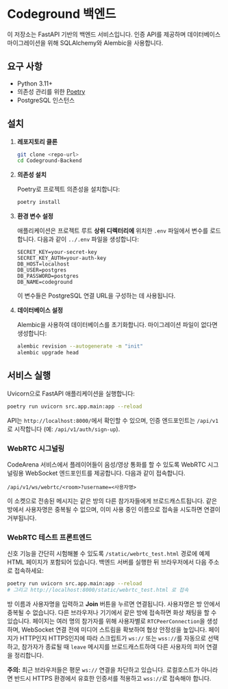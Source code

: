 # Codeground 백엔드

이 저장소는 FastAPI 기반의 백엔드 서비스입니다. 인증 API를 제공하며 데이터베이스 마이그레이션을 위해 SQLAlchemy와 Alembic을 사용합니다.

## 요구 사항

- Python 3.11+
- 의존성 관리를 위한 [Poetry](https://python-poetry.org/)
- PostgreSQL 인스턴스

## 설치

1. **레포지토리 클론**

   ```bash
   git clone <repo-url>
   cd Codeground-Backend
   ```

2. **의존성 설치**

   Poetry로 프로젝트 의존성을 설치합니다:

   ```bash
   poetry install
   ```

3. **환경 변수 설정**

   애플리케이션은 프로젝트 루트 **상위 디렉터리에** 위치한 `.env` 파일에서 변수를 로드합니다. 다음과 같이 `../.env` 파일을 생성합니다:

   ```env
   SECRET_KEY=your-secret-key
   SECRET_KEY_AUTH=your-auth-key
   DB_HOST=localhost
   DB_USER=postgres
   DB_PASSWORD=postgres
   DB_NAME=codeground
   ```

   이 변수들은 PostgreSQL 연결 URL을 구성하는 데 사용됩니다.

4. **데이터베이스 설정**

   Alembic을 사용하여 데이터베이스를 초기화합니다. 마이그레이션 파일이 없다면 생성합니다:

   ```bash
   alembic revision --autogenerate -m "init"
   alembic upgrade head
   ```

## 서비스 실행

Uvicorn으로 FastAPI 애플리케이션을 실행합니다:

```bash
poetry run uvicorn src.app.main:app --reload
```

API는 `http://localhost:8000/`에서 확인할 수 있으며, 인증 엔드포인트는 `/api/v1` 로 시작합니다 (예: `/api/v1/auth/sign-up`).

### WebRTC 시그널링

CodeArena 서비스에서 플레이어들이 음성/영상 통화를 할 수 있도록 WebRTC 시그널링용
WebSocket 엔드포인트를 제공합니다. 다음과 같이 접속합니다.

```text
/api/v1/ws/webrtc/<room>?username=<사용자명>
```

이 소켓으로 전송된 메시지는 같은 방의 다른 참가자들에게 브로드캐스트됩니다.
같은 방에서 사용자명은 중복될 수 없으며, 이미 사용 중인 이름으로 접속을 시도하면 연결이 거부됩니다.

### WebRTC 테스트 프론트엔드

신호 기능을 간단히 시험해볼 수 있도록 `/static/webrtc_test.html` 경로에 예제 HTML 페이지가 포함되어 있습니다.
백엔드 서버를 실행한 뒤 브라우저에서 다음 주소로 접속하세요:

```bash
poetry run uvicorn src.app.main:app --reload
# 그리고 http://localhost:8000/static/webrtc_test.html 로 접속
```

방 이름과 사용자명을 입력하고 **Join** 버튼을 누르면 연결됩니다. 사용자명은 방 안에서 중복될 수 없습니다.
다른 브라우저나 기기에서 같은 방에 접속하면 화상 채팅을 할 수 있습니다.
페이지는 여러 명의 참가자를 위해 사용자별로 `RTCPeerConnection`을 생성하며,
WebSocket 연결 전에 미디어 스트림을 확보하여 협상 안정성을 높입니다.
페이지가 HTTP인지 HTTPS인지에 따라 스크립트가 `ws://` 또는 `wss://`를 자동으로 선택하고,
참가자가 종료될 때 `leave` 메시지를 브로드캐스트하여 다른 사용자의 피어 연결을 정리합니다.

**주의:** 최근 브라우저들은 평문 `ws://` 연결을 차단하고 있습니다. 로컬호스트가 아니라면 반드시 HTTPS 환경에서 유효한 인증서를 적용하고 `wss://`로 접속해야 합니다.
